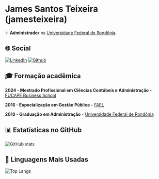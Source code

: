 # James Santos Teixeira (jamesteixeira)

✨ **Administrador** na [Universidade Federal de Rondônia](https://unir.br).

## 🌐 Social

[![LinkedIn](https://img.shields.io/badge/LinkedIn-0077B5?style=for-the-badge&logo=linkedin&logoColor=white)](https://br.linkedin.com/in/-jamesteixeira)
[![Github](https://img.shields.io/badge/GitHub-000?style=for-the-badge&logo=github&logoColor=FFF)](https://github.com/jamesteixeira)

## 🎓 Formação acadêmica

**2024 - Mestrado Profissional em Ciências Contábeis e Administração** - [FUCAPE Business School](https://fucape.br)

**2016 - Especialização em Gestão Pública** - [FAEL](https://posead.fael.edu.br/)

**2010 - Graduação em Administração** - [Universidade Federal de Rondônia](https://unir.br)


## 📊 Estatísticas no GitHub

![GitHub stats](https://github-readme-stats.vercel.app/api?username=jamesteixeira&show_icons=true&theme=dracula)

## 🚀 Linguagens Mais Usadas

![Top Langs](https://github-readme-stats.vercel.app/api/top-langs/?username=jamesteixeira&layout=compact)